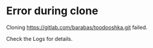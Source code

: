 # Error during clone

Cloning https://gitlab.com/barabas/toodooshka.git failed.

Check the Logs for details.
